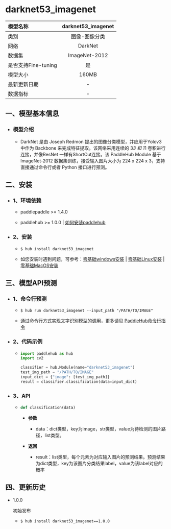 # darknet53_imagenet

|模型名称|darknet53_imagenet|
| :--- | :---: |
|类别|图像-图像分类|
|网络|DarkNet|
|数据集|ImageNet-2012|
|是否支持Fine-tuning|是|
|模型大小|160MB|
|最新更新日期|-|
|数据指标|-|


## 一、模型基本信息



- ### 模型介绍

  - DarkNet 是由 Joseph Redmon 提出的图像分类模型，并应用于Yolov3 中作为 Backbone 来完成特征提取。该网络采用连续的 3*3 和 1*1 卷积进行连接，并像ResNet 一样有ShortCut连接。该 PaddleHub Module 基于 ImageNet-2012 数据集训练，接受输入图片大小为 224 x 224 x 3，支持直接通过命令行或者 Python 接口进行预测。

## 二、安装

- ### 1、环境依赖  

  - paddlepaddle >= 1.4.0  

  - paddlehub >= 1.0.0  | [如何安装paddlehub](../../../../docs/docs_ch/get_start/installation.rst)


- ### 2、安装

  - ```shell
    $ hub install darknet53_imagenet
    ```
  - 如您安装时遇到问题，可参考：[零基础windows安装](../../../../docs/docs_ch/get_start/windows_quickstart.md)
 | [零基础Linux安装](../../../../docs/docs_ch/get_start/linux_quickstart.md) | [零基础MacOS安装](../../../../docs/docs_ch/get_start/mac_quickstart.md)

## 三、模型API预测

- ### 1、命令行预测

  - ```shell
    $ hub run darknet53_imagenet --input_path "/PATH/TO/IMAGE"
    ```
  - 通过命令行方式实现文字识别模型的调用，更多请见 [PaddleHub命令行指令](../../../../docs/docs_ch/tutorial/cmd_usage.rst)

- ### 2、代码示例

  - ```python
    import paddlehub as hub
    import cv2

    classifier = hub.Module(name="darknet53_imagenet")
    test_img_path = "/PATH/TO/IMAGE"
    input_dict = {"image": [test_img_path]}
    result = classifier.classification(data=input_dict)
    ```

- ### 3、API

  - ```python
    def classification(data)
    ```

    - **参数**
      - data：dict类型，key为image，str类型，value为待检测的图片路径，list类型。

    - **返回**
      - result：list类型，每个元素为对应输入图片的预测结果。预测结果为dict类型，key为该图片分类结果label，value为该label对应的概率





## 四、更新历史

* 1.0.0

  初始发布

  - ```shell
    $ hub install darknet53_imagenet==1.0.0
    ```
